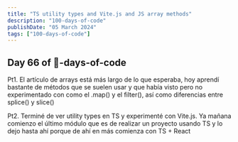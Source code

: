 ```yaml
---
title: "TS utility types and Vite.js and JS array methods"
description: "100-days-of-code"
publishDate: "05 March 2024"
tags: ["100-days-of-code"]
---
```


## Day 66 of 💯-days-of-code

Pt1. El artículo de arrays está más largo de lo que esperaba, hoy aprendí bastante de métodos que se suelen usar y que había visto pero no experimentado con como el .map() y el filter(), así como diferencias entre splice() y slice()

Pt2. Terminé de ver utility types en TS y experimenté con Vite.js. Ya mañana comienzo el último módulo que es de realizar un proyecto usando TS y lo dejo hasta ahí porque de ahí en más comienza con TS + React
